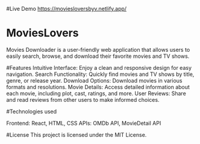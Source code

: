 #Live Demo
https://moviesloversbyv.netlify.app/



# MoviesLovers
Movies Downloader is a user-friendly web application that allows users to easily search, browse, and download their favorite movies and TV shows.

#Features
Intuitive Interface: Enjoy a clean and responsive design for easy navigation.
Search Functionality: Quickly find movies and TV shows by title, genre, or release year.
Download Options: Download movies in various formats and resolutions.
Movie Details: Access detailed information about each movie, including plot, cast, ratings, and more.
User Reviews: Share and read reviews from other users to make informed choices.

#Technologies used

Frontend: React, HTML, CSS
APIs: OMDb API, MovieDetail API

#License
This project is licensed under the MIT License.


